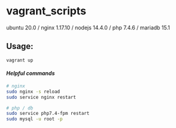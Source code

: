 # vagrant_scripts
ubuntu 20.0 / nginx 1.17.10 / nodejs 14.4.0 / php 7.4.6 / mariadb 15.1

## Usage:
```
vagrant up
```

#### *Helpful commands*
```bash
# nginx
sudo nginx -s reload
sudo service nginx restart

# php / db
sudo service php7.4-fpm restart
sudo mysql -u root -p  
```
